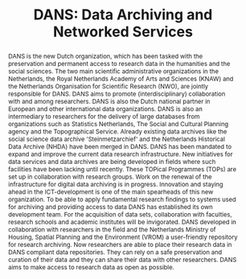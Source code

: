 ---
abstract: DANS is the new Dutch organization, which has been tasked with the preservation
  and permanent access to research data in the humanities and the social sciences.
  The two main scientific administrative organizations in the Netherlands, the Royal
  Netherlands Academy of Arts and Sciences (KNAW) and the Netherlands Organisation
  for Scientific Research (NWO), are jointly responsible for DANS. DANS aims to promote
  (interdisciplinary) collaboration with and among researchers. DANS is also the Dutch
  national partner in European and other international data organizations. DANS is
  also an intermediary to researchers for the delivery of large databases from organizations
  such as Statistics Netherlands, The Social and Cultural Planning agency and the
  Topographical Service. Already existing data archives like the social science data
  archive 'Steinmetzarchief' and the Netherlands Historical Data Archive (NHDA) have
  been merged in DANS. DANS has been mandated to expand and improve the current data
  research infrastructure. New initiatives for data services and data archives are
  being developed in fields where such facilities have been lacking until recently.
  These TOPical Programmes (TOPs) are set up in collaboration with research groups.
  Work on the renewal of the infrastructure for digital data archiving is in progress.
  Innovation and staying ahead in the ICT-development is one of the main spearheads
  of this new organization. To be able to apply fundamental research findings to systems
  used for archiving and providing access to data DANS has established its own development
  team. For the acquisition of data sets, collaboration with faculties, research schools
  and academic institutes will be invigorated. DANS developed in collaboration with
  researchers in the field and the Netherlands Ministry of Housing, Spatial Planning
  and the Environment (VROM) a user-friendly repository for research archiving. Now
  researchers are able to place their research data in DANS compliant data repositories.
  They can rely on a safe preservation and curation of their data and they can share
  their data with other researchers. DANS aims to make access to research data as
  open as possible.
creators:
- van Horik , René
date: null
document_url: https://services.phaidra.univie.ac.at/api/object/o:294555/download
grand_parent: iPRES
institutions: []
keywords:
- ithaca
landing_page_url: https://phaidra.univie.ac.at/o:294555
language: eng
layout: publication
license: CC BY-SA 3.0 AT
notes_url: null
parent: iPRES 2006
presentation_url: null
publication_type: presentation
size: 424644
source_name: iPRES
title: 'DANS: Data Archiving and Networked Services'
year: 2006
---